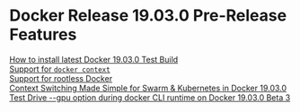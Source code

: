 # Docker Release 19.03.0 Pre-Release Features

[How to install latest Docker 19.03.0 Test Build](https://github.com/collabnix/dockerlabs/blob/master/beginners/install/from-source/README.md)<br>
[Support for ```docker context```](https://github.com/collabnix/dockerlabs/tree/master/beginners/install/from-source#1903-context-feature)<br>
[Support for rootless Docker](https://github.com/collabnix/dockerlabs/blob/master/beginners/install/from-source/README.md#testing-rootless-docker-under-docker-19031)<br>
[Context Switching Made Simple for Swarm & Kubernetes in Docker 19.03.0]()<br>
[Test Drive --gpu option during docker CLI runtime on Docker 19.03.0 Beta 3]()

